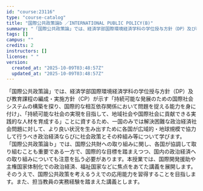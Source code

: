 ```yaml
---
id: "course:23116"
type: "course-catalog"
title: "国際公共政策論b ／INTERNATIONAL PUBLIC POLICY(B)"
summary: "「国際公共政策論」では、経済学部国際環境経済学科の学位授与方針（DP）及び教育課程の編成・実施方針（CP）が示す「持続可能な発展のための国際社会システムの構築を探り、国際的な相互依存関係において問題を捉える能力を身に付け」、「持続可能な社会…"
tags: []
campus: ""
credits: 2
instructors: []
license: " "
version:
  created_at: "2025-10-09T03:48:57Z"
  updated_at: "2025-10-09T03:48:57Z"
---
```


「国際公共政策論」では、経済学部国際環境経済学科の学位授与方針（DP）及び教育課程の編成・実施方針（CP）が示す「持続可能な発展のための国際社会システムの構築を探り、国際的な相互依存関係において問題を捉える能力を身に付け」、「持続可能な社会の実現を目指して、地域社会や国際社会に貢献できる実践的な人材を育成する」ことに資するため、一国のみでは解決困難な政治経済社会問題に対して、より良い状況を生み出すために各国が広域的・地球規模で協力して行うべき政治経済ならびに社会政策とその枠組み等について学びます。 「国際公共政策論ｂ」では、国際公共財への取り組みに関し、各国が協調して取り組むことも重要である一方で、国際的な目標を踏まえつつ、国内の政治経済への取り組みについても注意を払う必要があります。本授業では、国際開発援助や主権国家体制化での政治経済、福祉国家などに焦点をあてた講義を展開します。そのうえで、国際公共政策を考えるうえでの応用能力を習得することを目指します。また、担当教員の実務経験を踏まえた講義とします。
